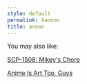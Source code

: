 ```yaml
---
style: default
permalink: Xannon
title: annon
---
```

You may also like:

[SCP-1508: Mikey's Chore](http://scp-wiki.net/scp-1508)

[Anime Is Art Too, Guys](http://scp-wiki.net/anime-is-art-too-guys)
